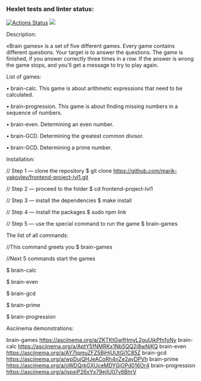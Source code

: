 ### Hexlet tests and linter status:
[![Actions Status](https://github.com/marik-yakovlev/frontend-project-lvl1/workflows/hexlet-check/badge.svg)](https://github.com/marik-yakovlev/frontend-project-lvl1/actions)
<a href="https://codeclimate.com/github/codeclimate/codeclimate/maintainability"><img src="https://api.codeclimate.com/v1/badges/a99a88d28ad37a79dbf6/maintainability" /></a>

Description:

«Brain games» is a set of five different games.
Every game contains different questions. Your target is to answer the questions.
The game is finished, if you answer correctly three times in a row. If the answer is wrong the game stops, and you'll get a message  to try to play again.

List of games:

• brain-calc. This game is about arithmetic expressions that need to be calculated.

• brain-progression. This game is about finding missing numbers in a sequence of numbers.

• brain-even. Determining an even number.

• brain-GCD. Determining the greatest common divisor.

• brain-GCD. Determining a prime number.


Installation:

// Step 1 — clone the repository
$ git clone https://github.com/marik-yakovlev/frontend-project-lvl1.git

// Step 2 — proceed to the folder
$ cd frontend-project-lvl1

// Step 3 — install the dependencies
$ make install

// Step 4 — install the packages
$ sudo npm link

// Step 5 — use the special command to run the game
$ brain-games

The list of all commands:

//This command greets you
$ brain-games

//Next 5 commands start the games

$ brain-calc

$ brain-even

$ brain-gcd

$ brain-prime

$ brain-progression


Asciinema demonstrations:

brain-games        https://asciinema.org/a/ZKTKtGwfHmyL2guUjkPfn1yNy
brain-calc         https://asciinema.org/a/AptY5fNMRKx1Nb5QQ2j8wNjKQ
brain-even         https://asciinema.org/a/AY7IqmuZFZ5BjHjUUtGi1C85Z
brain-gcd          https://asciinema.org/a/wpDujQHJeACoRh4nZe2ayDPVh
brain-prime        https://asciinema.org/a/oWDQrkGXUceMDYGjOPd016Or4
brain-progression  https://asciinema.org/a/jspxiP26xYx79ejIU07v6BhrV